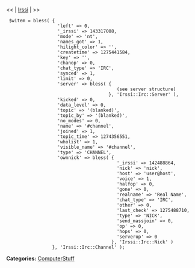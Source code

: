 <div id="wikitext">

\
 <span class="trail"> <span class="wikitrail">\<\< |
[Irssi](http://wiki.tamouse.org?n=Technology.Irssi?action=print)
| \>\></span></span>

<div class="vspace">

</div>

     $witem = bless( { 
                       'left' => 0,
                       '_irssi' => 143317008,
                       'mode' => 'nt',
                       'names_got' => 1,
                       'hilight_color' => '',
                       'createtime' => 1275441584,
                       'key' => '',
                       'chanop' => 0,
                       'chat_type' => 'IRC',
                       'synced' => 1,
                       'limit' => 0,
                       'server' => bless( {
                                             (see server structure)
                                          }, 'Irssi::Irc::Server' ),
                       'kicked' => 0,
                       'data_level' => 0,
                       'topic' => '(blanked)',
                       'topic_by' => '(blanked)',
                       'no_modes' => 0,
                       'name' => '#channel',
                       'joined' => 1,
                       'topic_time' => 1274356551,
                       'wholist' => 1,
                       'visible_name' => '#channel',
                       'type' => 'CHANNEL',
                       'ownnick' => bless( { 
                                             '_irssi' => 142488864,
                                             'nick' => 'nick',
                                             'host' => 'user@host',
                                             'voice' => 1,
                                             'halfop' => 0,
                                             'gone' => 0,
                                             'realname' => 'Real Name',
                                             'chat_type' => 'IRC',
                                             'other' => 0,
                                             'last_check' => 1275488710,
                                             'type' => 'NICK',
                                             'send_massjoin' => 0,
                                             'op' => 0,
                                             'hops' => 0,
                                             'serverop' => 0
                                           }, 'Irssi::Irc::Nick' )
                     }, 'Irssi::Irc::Channel' );

<span class="frame rfloat"> **Categories:**
[ComputerStuff](http://wiki.tamouse.org?n=Category.ComputerStuff)</span>

</div>
